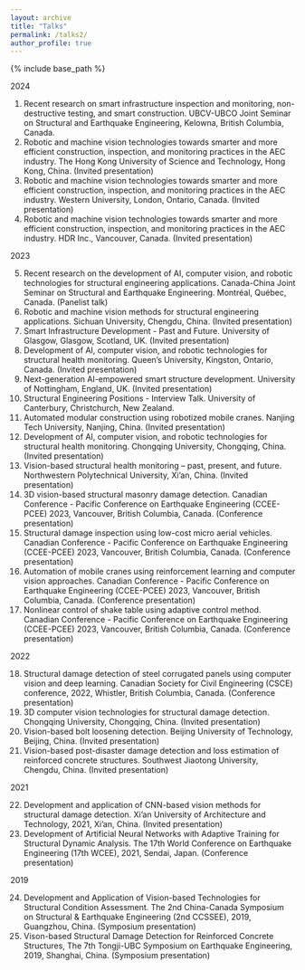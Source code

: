 ```yaml
---
layout: archive
title: "Talks"
permalink: /talks2/
author_profile: true
---
```


{% include base_path %}


2024
1.	Recent research on smart infrastructure inspection and monitoring, non-destructive testing, and smart construction. UBCV-UBCO Joint Seminar on Structural and Earthquake Engineering, Kelowna, British Columbia, Canada.
2.	Robotic and machine vision technologies towards smarter and more efficient construction, inspection, and monitoring practices in the AEC industry. The Hong Kong University of Science and Technology, Hong Kong, China. (Invited presentation)
3.	Robotic and machine vision technologies towards smarter and more efficient construction, inspection, and monitoring practices in the AEC industry. Western University, London, Ontario, Canada. (Invited presentation)
4.	Robotic and machine vision technologies towards smarter and more efficient construction, inspection, and monitoring practices in the AEC industry. HDR Inc., Vancouver, Canada. (Invited presentation)

2023

5.	Recent research on the development of AI, computer vision, and robotic technologies for structural engineering applications. Canada-China Joint Seminar on Structural and Earthquake Engineering. Montréal, Québec, Canada. (Panelist talk)
6.	Robotic and machine vision methods for structural engineering applications. Sichuan University, Chengdu, China. (Invited presentation)
7.	Smart Infrastructure Development - Past and Future. University of Glasgow, Glasgow, Scotland, UK. (Invited presentation)
8.	Development of AI, computer vision, and robotic technologies for structural health monitoring. Queen’s University, Kingston, Ontario, Canada. (Invited presentation)
9.	Next-generation AI-empowered smart structure development. University of Nottingham, England, UK. (Invited presentation)
10.	Structural Engineering Positions - Interview Talk. University of Canterbury, Christchurch, New Zealand.
11.	Automated modular construction using robotized mobile cranes. Nanjing Tech University, Nanjing, China. (Invited presentation)
12.	Development of AI, computer vision, and robotic technologies for structural health monitoring. Chongqing University, Chongqing, China. (Invited presentation)
13.	Vision-based structural health monitoring – past, present, and future. Northwestern Polytechnical University, Xi’an, China. (Invited presentation)
14.	3D vision-based structural masonry damage detection. Canadian Conference - Pacific Conference on Earthquake Engineering (CCEE-PCEE) 2023, Vancouver, British Columbia, Canada. (Conference presentation)
15.	Structural damage inspection using low-cost micro aerial vehicles. Canadian Conference - Pacific Conference on Earthquake Engineering (CCEE-PCEE) 2023, Vancouver, British Columbia, Canada. (Conference presentation)
16.	Automation of mobile cranes using reinforcement learning and computer vision approaches. Canadian Conference - Pacific Conference on Earthquake Engineering (CCEE-PCEE) 2023, Vancouver, British Columbia, Canada. (Conference presentation)
17.	Nonlinear control of shake table using adaptive control method. Canadian Conference - Pacific Conference on Earthquake Engineering (CCEE-PCEE) 2023, Vancouver, British Columbia, Canada. (Conference presentation)

2022

18.	Structural damage detection of steel corrugated panels using computer vision and deep learning. Canadian Society for Civil Engineering (CSCE) conference, 2022, Whistler, British Columbia, Canada. (Conference presentation)
19.	3D computer vision technologies for structural damage detection. Chongqing University, Chongqing, China. (Invited presentation)
20.	Vision-based bolt loosening detection. Beijing University of Technology, Beijing, China. (Invited presentation)
21.	Vision-based post-disaster damage detection and loss estimation of reinforced concrete structures. Southwest Jiaotong University, Chengdu, China. (Invited presentation)

2021

22.	Development and application of CNN-based vision methods for structural damage detection. Xi’an University of Architecture and Technology, 2021, Xi’an, China. (Invited presentation)
23.	Development of Artificial Neural Networks with Adaptive Training for Structural Dynamic Analysis. The 17th World Conference on Earthquake Engineering (17th WCEE), 2021, Sendai, Japan. (Conference presentation)

2019

24.	Development and Application of Vision-based Technologies for Structural Condition Assessment. The 2nd China-Canada Symposium on Structural & Earthquake Engineering (2nd CCSSEE), 2019, Guangzhou, China. (Symposium presentation)
25.	Vison-based Structural Damage Detection for Reinforced Concrete Structures, The 7th Tongji-UBC Symposium on Earthquake Engineering, 2019, Shanghai, China. (Symposium presentation)


